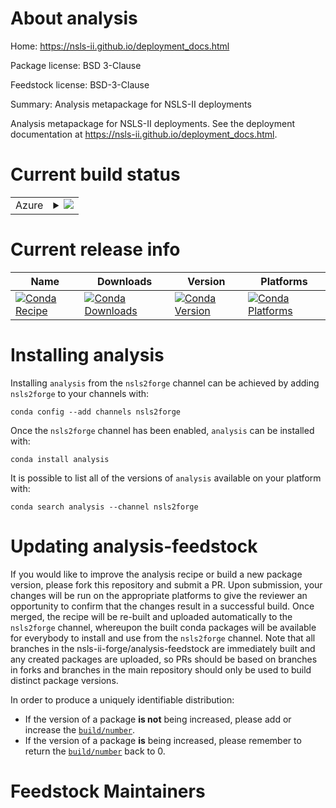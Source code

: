 About analysis
==============

Home: https://nsls-ii.github.io/deployment_docs.html

Package license: BSD 3-Clause

Feedstock license: BSD-3-Clause

Summary: Analysis metapackage for NSLS-II deployments

Analysis metapackage for NSLS-II deployments. See the deployment
documentation at https://nsls-ii.github.io/deployment_docs.html.


Current build status
====================


<table>
    
  <tr>
    <td>Azure</td>
    <td>
      <details>
        <summary>
          <a href="https://dev.azure.com/nsls2forge/nsls2forge/_build/latest?definitionId=71&branchName=master">
            <img src="https://dev.azure.com/nsls2forge/nsls2forge/_apis/build/status/analysis-feedstock?branchName=master">
          </a>
        </summary>
        <table>
          <thead><tr><th>Variant</th><th>Status</th></tr></thead>
          <tbody><tr>
              <td>linux_64_python3.6</td>
              <td>
                <a href="https://dev.azure.com/nsls2forge/nsls2forge/_build/latest?definitionId=71&branchName=master">
                  <img src="https://dev.azure.com/nsls2forge/nsls2forge/_apis/build/status/analysis-feedstock?branchName=master&jobName=linux&configuration=linux_64_python3.6" alt="variant">
                </a>
              </td>
            </tr><tr>
              <td>linux_64_python3.7</td>
              <td>
                <a href="https://dev.azure.com/nsls2forge/nsls2forge/_build/latest?definitionId=71&branchName=master">
                  <img src="https://dev.azure.com/nsls2forge/nsls2forge/_apis/build/status/analysis-feedstock?branchName=master&jobName=linux&configuration=linux_64_python3.7" alt="variant">
                </a>
              </td>
            </tr><tr>
              <td>osx_64_python3.6</td>
              <td>
                <a href="https://dev.azure.com/nsls2forge/nsls2forge/_build/latest?definitionId=71&branchName=master">
                  <img src="https://dev.azure.com/nsls2forge/nsls2forge/_apis/build/status/analysis-feedstock?branchName=master&jobName=osx&configuration=osx_64_python3.6" alt="variant">
                </a>
              </td>
            </tr><tr>
              <td>osx_64_python3.7</td>
              <td>
                <a href="https://dev.azure.com/nsls2forge/nsls2forge/_build/latest?definitionId=71&branchName=master">
                  <img src="https://dev.azure.com/nsls2forge/nsls2forge/_apis/build/status/analysis-feedstock?branchName=master&jobName=osx&configuration=osx_64_python3.7" alt="variant">
                </a>
              </td>
            </tr><tr>
              <td>win_64_python3.6</td>
              <td>
                <a href="https://dev.azure.com/nsls2forge/nsls2forge/_build/latest?definitionId=71&branchName=master">
                  <img src="https://dev.azure.com/nsls2forge/nsls2forge/_apis/build/status/analysis-feedstock?branchName=master&jobName=win&configuration=win_64_python3.6" alt="variant">
                </a>
              </td>
            </tr><tr>
              <td>win_64_python3.7</td>
              <td>
                <a href="https://dev.azure.com/nsls2forge/nsls2forge/_build/latest?definitionId=71&branchName=master">
                  <img src="https://dev.azure.com/nsls2forge/nsls2forge/_apis/build/status/analysis-feedstock?branchName=master&jobName=win&configuration=win_64_python3.7" alt="variant">
                </a>
              </td>
            </tr>
          </tbody>
        </table>
      </details>
    </td>
  </tr>
</table>

Current release info
====================

| Name | Downloads | Version | Platforms |
| --- | --- | --- | --- |
| [![Conda Recipe](https://img.shields.io/badge/recipe-analysis-green.svg)](https://anaconda.org/nsls2forge/analysis) | [![Conda Downloads](https://img.shields.io/conda/dn/nsls2forge/analysis.svg)](https://anaconda.org/nsls2forge/analysis) | [![Conda Version](https://img.shields.io/conda/vn/nsls2forge/analysis.svg)](https://anaconda.org/nsls2forge/analysis) | [![Conda Platforms](https://img.shields.io/conda/pn/nsls2forge/analysis.svg)](https://anaconda.org/nsls2forge/analysis) |

Installing analysis
===================

Installing `analysis` from the `nsls2forge` channel can be achieved by adding `nsls2forge` to your channels with:

```
conda config --add channels nsls2forge
```

Once the `nsls2forge` channel has been enabled, `analysis` can be installed with:

```
conda install analysis
```

It is possible to list all of the versions of `analysis` available on your platform with:

```
conda search analysis --channel nsls2forge
```




Updating analysis-feedstock
===========================

If you would like to improve the analysis recipe or build a new
package version, please fork this repository and submit a PR. Upon submission,
your changes will be run on the appropriate platforms to give the reviewer an
opportunity to confirm that the changes result in a successful build. Once
merged, the recipe will be re-built and uploaded automatically to the
`nsls2forge` channel, whereupon the built conda packages will be available for
everybody to install and use from the `nsls2forge` channel.
Note that all branches in the nsls-ii-forge/analysis-feedstock are
immediately built and any created packages are uploaded, so PRs should be based
on branches in forks and branches in the main repository should only be used to
build distinct package versions.

In order to produce a uniquely identifiable distribution:
 * If the version of a package **is not** being increased, please add or increase
   the [``build/number``](https://conda.io/docs/user-guide/tasks/build-packages/define-metadata.html#build-number-and-string).
 * If the version of a package **is** being increased, please remember to return
   the [``build/number``](https://conda.io/docs/user-guide/tasks/build-packages/define-metadata.html#build-number-and-string)
   back to 0.

Feedstock Maintainers
=====================


